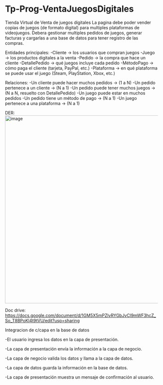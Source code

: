 # Tp-Prog-VentaJuegosDigitales
Tienda Virtual de Venta de juegos digitales
La pagina debe poder vender copias de juegos (de formato digital) para multiples plataformas de videojuegos. Debera gestionar multiples pedidos de juegos, generar facturas y cargarlas a una base de datos para tener registro de las compras.

Entidades principales:
-Cliente → los usuarios que compran juegos
-Juego → los productos digitales a la venta
-Pedido → la compra que hace un cliente
-DetallePedido → qué juegos incluye cada pedido
-MétodoPago → cómo paga el cliente (tarjeta, PayPal, etc.)
-Plataforma → en qué plataforma se puede usar el juego (Steam, PlayStation, Xbox, etc.)

Relaciones:
-Un cliente puede hacer muchos pedidos → (1 a N)
-Un pedido pertenece a un cliente → (N a 1)
-Un pedido puede tener muchos juegos → (N a N, resuelto con DetallePedido)
-Un juego puede estar en muchos pedidos
-Un pedido tiene un método de pago → (N a 1)
-Un juego pertenece a una plataforma → (N a 1)

DER:
<img width="935" height="618" alt="image" src="https://github.com/user-attachments/assets/9d3a9791-a52c-4ad9-a2a4-36e142131805" />

Doc drive:
https://docs.google.com/document/d/1GM5X5mPZlvRYGbJvCl9mWF3hcZ_So_T8BPoKl4t9tVU/edit?usp=sharing

Integracion de c/capa en la base de datos

-El usuario ingresa los datos en la capa de presentación.

-La capa de presentación envía la información a la capa de negocio.

-La capa de negocio valida los datos y llama a la capa de datos.

-La capa de datos guarda la información en la base de datos.

-La capa de presentación muestra un mensaje de confirmación al usuario.
